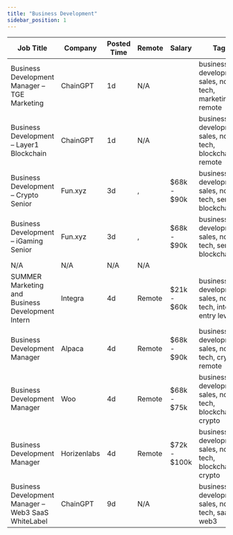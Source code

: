 ```yaml
---
title: "Business Development"
sidebar_position: 1
---
```


| Job Title | Company | Posted Time | Remote | Salary | Tags | Apply Link |
|-----------|---------|-------------|--------|--------|------|------------|
| Business Development Manager – TGE Marketing | ChainGPT | 1d | N/A |  | business development, sales, non tech, marketing, remote | [Apply](https://web3.career/business-development-manager-tge-marketing-chaingpt/137849) |
| Business Development – Layer1 Blockchain | ChainGPT | 1d | N/A |  | business development, sales, non tech, blockchain, remote | [Apply](https://web3.career/business-development-layer-1-blockchain-chaingpt/137848) |
| Business Development – Crypto Senior | Fun.xyz | 3d | , | $68k - $90k | business development, sales, non tech, senior, blockchain | [Apply](https://web3.career/business-development-crypto-senior-fun-xyz/137734) |
| Business Development – iGaming Senior | Fun.xyz | 3d | , | $68k - $90k | business development, sales, non tech, senior, blockchain | [Apply](https://web3.career/business-development-igaming-senior-fun-xyz/137733) |
| N/A | N/A | N/A | N/A |  |  | [Apply](https://web3.career/metana) |
| SUMMER Marketing and Business Development Intern | Integra | 4d | Remote | $21k - $60k | business development, sales, non tech, intern, entry level | [Apply](https://web3.career/summer-marketing-and-business-development-intern-integra/95750) |
| Business Development Manager | Alpaca | 4d | Remote | $68k - $90k | business development, sales, non tech, crypto, remote | [Apply](https://web3.career/business-development-manager-alpaca/104042) |
| Business Development Manager | Woo | 4d | Remote | $68k - $75k | business development, sales, non tech, blockchain, crypto | [Apply](https://web3.career/business-development-manager-woo/95644) |
| Business Development Manager | Horizenlabs | 4d | Remote | $72k - $100k | business development, sales, non tech, blockchain, crypto | [Apply](https://web3.career/business-development-manager-horizenlabs/99201) |
| Business Development Manager – Web3 SaaS WhiteLabel | ChainGPT | 9d | N/A |  | business development, sales, non tech, saas, web3 | [Apply](https://web3.career/business-development-manager-web3-saas-white-label-chaingpt/136080) |
